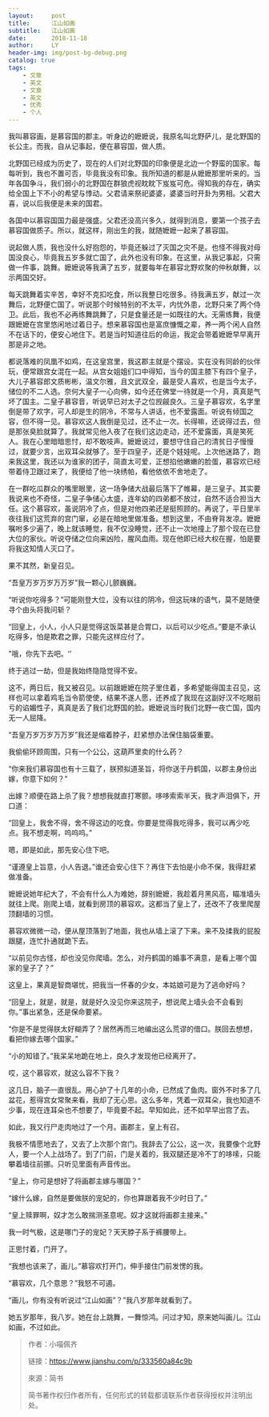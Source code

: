 ```yaml
---
layout:     post
title:      江山如画
subtitle:   江山如画
date:       2018-11-18
author:     LY
header-img: img/post-bg-debug.png
catalog: true
tags:
    - 文章
    - 英文
    - 文章
    - 英文    
    - 优秀
    - 个人
---
```


我叫慕容画，是慕容国的郡主。听身边的嬷嬷说，我原名叫北野萨儿，是北野国的长公主。而我，自从记事起，便在慕容国，做人质。

北野国已经成为历史了，现在的人们对北野国的印象便是北边一个野蛮的国家。每每听到，我也不置可否，毕竟我没有印象。我所知道的都是从嬷嬷那里听来的。当年各国争斗，我们弱小的北野国在群狼虎视眈眈下岌岌可危。得知我的存在，确实给全国上下不小的希望与悸动。父君请来祭祀婆婆，婆婆当时开卦为男相。父君大喜，说以后我便是未来的国君。

各国中以慕容国国力最是强盛。父君还没高兴多久，就得到消息，要第一个孩子去慕容国做质子。所以，就这样，刚出生的我，就随嬷嬷一起来了慕容国。

说起做人质，我也没什么好抱怨的，毕竟还躲过了灭国之灾不是。也怪不得我对母国没良心，毕竟我五岁多就亡国了，此外也没有印象。在这里，从我记事起，只需做一件事，跳舞。嬷嬷说等我满了五岁，就要每年在慕容北野欢聚的仲秋献舞，以示两国交好。

每天跳舞着实辛苦，幸好不克扣吃食，所以我整日吃很多。待我满五岁，献过一次舞后，北野便亡国了。听说那个时候特别的不太平，内忧外患，北野只来了两个侍卫。此后，我也不必再练舞跳舞了，只是食量还是一如既往的大。无需练舞，我便跟嬷嬷在宫里悠闲地过着日子。想来慕容国也是富庶慷慨之辈，养一两个闲人自然不在话下的，便安心地住下。若是当时知道往后的命运，我定会带着嬷嬷早早离开那是非之地。



都说落难的凤凰不如鸡，在这皇宫里，我这郡主就是个摆设。实在没有同龄的伙伴玩，便常跟宫女混在一起。从宫女姐姐们口中得知，当今的国主膝下有四个皇子，大儿子慕容郎文质彬彬，温文尔雅，且文武双全，最是受人喜欢，也是当今太子，储位的不二人选。奈何大皇子一心向佛，如今还在佛堂一待就是一个月，真真是气坏了国主。二皇子慕容音，听说早已对太子之位觊觎良久。三皇子慕容欢，名字里倒是带了欢字，可人却是生的阴冷，不常与人讲话，也不爱露面。听说有倾国之容，但不得一见。慕容欢这人我倒是见过，还不止一次。长得嘛，还说得过去，但是那张臭脸就算了。我就常见他入夜了在我们这边走动，还不爱露面，真是笑死人。我在心里暗暗思忖，却不敢吱声。嬷嬷说过，要想守住自己的清贫日子慢慢过，就要少言，出双耳朵就够了。至于四皇子，还是个娃娃呢。上次他迷路了，跑来我这里，我还以为谁家的团子，简直太可爱，正想掐他嫩嫩的脸蛋，慕容欢已经带着侍卫跟过来了，我便给了他一块绣帕，看他依依不舍地走了。



在一群吃瓜群众的嘴里眼里，这一场争储大战最后落下了帷幕，是三皇子。其实要我说来也不奇怪，二皇子争储心太盛，连年幼的四弟都不放过，自然不适合担当大任。这个慕容欢，虽说阴冷了点，但是对他四弟还是挺照顾的。再说了，平日里半夜往我们这荒弃的宫门窜，必是在暗地里做准备。想到这里，不由脊背发凉。嬷嬷嘱咐多少遍了，晚上就该睡觉，我不仅没睡觉，还不止一次地撞上了那个现在已登大位的家伙。听说夺储之位向来凶险，腥风血雨。现在他即已经大权在握，怕是要将我这知情人灭口了。

果不其然，新皇召见。



“吾皇万岁万岁万万岁”我一颗心儿颤巍巍。

“听说你吃得多？”可能刚登大位，没有以往的阴冷，但这玩味的语气，莫不是随便寻个由头将我问斩？

“回皇上，小人，小人只是觉得这饭菜甚是合胃口，以后可以少吃点。”要是不承认吃得多，怕是欺君之罪，只能先这样应付了。

"哦，你先下去吧。‘’

终于逃过一劫，但是我始终隐隐觉得不安。

这不，两日后，我又被召见。以前跟嬷嬷在院子里住着，多希望能得国主召见，这样也可以拿着鸡毛当令箭使使，结果不遂人愿，还养成了我现在这副好汉不吃眼前亏的谄媚性子，真真是丢了我们北野国的脸。嬷嬷说当时我们北野一夜亡国，国内无一人屈降。

“吾皇万岁万岁万万岁”我还是缩着脖子，赶紧想办法保住脑袋重要。

我偷偷环顾周围，只有一个公公，这葫芦里卖的什么药？

“你来我们慕容国也有十三载了，朕预拟道圣旨，将你送于丹鹤国，以郡主身份出嫁，你意下如何？”

出嫁？顺便在路上杀了我？想想我就直打寒颤。哆哆索索半天，我才声泪俱下，开口道：

“回皇上，我舍不得，舍不得这边的吃食。你要是觉得我吃得多，我可以再少吃点。我不想走啊，呜呜呜。”

嗯，即是如此，那先安心住下吧。

“谨遵皇上旨意，小人告退。”谁还会安心住下？再住下去怕是小命不保，我得赶紧做准备。



嬷嬷说她年纪大了，不会有什么人为难她，辞别嬷嬷，我趁着月黑风高，瞄准墙头就往上爬。刚爬上墙，就看到房顶的慕容欢。这都当了皇上了，还改不了夜里爬屋顶翻墙的习惯。

慕容欢微微一动，便从屋顶落到了地面，我也从墙上滚了下来。来不及揉我的屁股跟腿，连忙扑通就跪下去。

“以前见你古怪，却也没见你爬墙。怎么，对丹鹤国的婚事不满意，是看上哪个国家的皇子了？”

这皇上，果真是智商堪忧，把我当一怀春的少女，本姑娘可是为了逃命好吗？

“回皇上，就是，就是，就是好久没见你来这院子，想说爬上墙头会不会看到你。”事出紧急，还是保命要紧。

“你是不是觉得朕太好糊弄了？居然再而三地编出这么荒谬的借口。朕回去想想，看把你嫁去哪个国家。”

“小的知错了。”我呆呆地跪在地上，良久才发现他已经离开了。

哎，这个慕容欢，就这么容不下我？

这几日，脑子一直很乱。用心护了十几年的小命，已然成了鱼肉。窗外不时多了几盆花，惹得宫女常聚来看，我却了无心思。这么多年，凭着一双耳朵，我也知道不少事，现在连耳朵也不想要了，毕竟要不起。早知如此，还不如早早出宫了去。



如此，我又行尸走肉地过了一个月。画郡主，皇上有召。

我极不情愿地去了，又去了上次那个宫门。我辞去了公公，这一次，我要像个北野人，要一个人上战场了。到了门前，门是关着的，我双腿还是冷不丁的哆嗦，只能攀着墙往前挪。只听见里面有声音传出。

“皇上，你可是想好了将画郡主嫁与哪国？”

“嫁什么嫁，自然是要做朕的宠妃的，你也算跟着我不少时日了。”

“皇上赎罪啊，奴才怎么敢揣测圣意呢。奴才这就将画郡主接来。”

我一时气极，这是哪门子的宠妃？天天脖子系于裤腰带上。

正思忖着，门开了。

“我想也该来了，画儿。”慕容欢打开门，伸手接住门前发愣的我。

“慕容欢，几个意思？”我怒不可遏。

“画儿，你有没有听说过“江山如画”？”我八岁那年就看到了。

她五岁那年，我八岁。她在台上跳舞，一舞惊鸿。问过才知，原来她叫画儿。江山如画，不过如此。

> 作者：小喵佩齐
>
> 链接：https://www.jianshu.com/p/333560a84c9b
>
> 來源：简书
>
> 简书著作权归作者所有，任何形式的转载都请联系作者获得授权并注明出处。